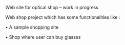 Web site for optical shop – work in progress

Web shop project which has some functionalities like :

•	A sample shopping site

•	Shop where user can buy glasses
